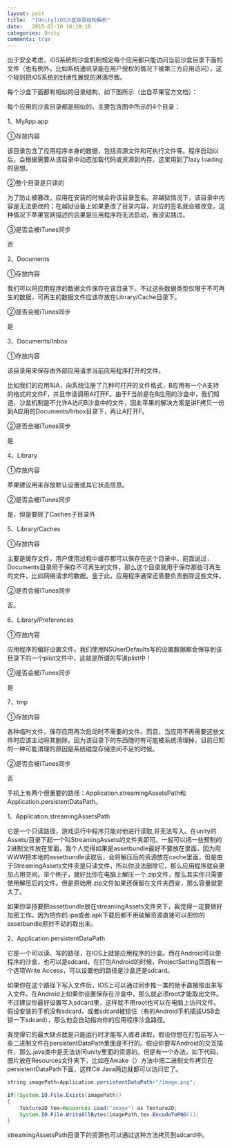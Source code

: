 ```yaml
---
layout: post
title:  "[Unity]iOS沙盒目录结构解析"
date:   2015-01-10 10:10:10
categories: Unity
comments: true
---
```


出于安全考虑，iOS系统的沙盒机制规定每个应用都只能访问当前沙盒目录下面的文件（也有例外，比如系统通讯录能在用户授权的情况下被第三方应用访问），这个规则把iOS系统的封闭性展现的淋漓尽致。

每个沙盒下面都有相似的目录结构，如下图所示（出自苹果官方文档）：

每个应用的沙盒目录都是相似的，主要包含图中所示的4个目录：

1、MyApp.app

①存放内容

该目录包含了应用程序本身的数据，包括资源文件和可执行文件等。程序启动以后，会根据需要从该目录中动态加载代码或资源到内存，这里用到了lazy loading的思想。

②整个目录是只读的

为了防止被篡改，应用在安装的时候会将该目录签名。非越狱情况下，该目录中内容是无法更改的；在越狱设备上如果更改了目录内容，对应的签名就会被改变，这种情况下苹果官网描述的后果是应用程序将无法启动，我没实践过。

③是否会被iTunes同步

否

2、Documents

①存放内容

我们可以将应用程序的数据文件保存在该目录下。不过这些数据类型仅限于不可再生的数据，可再生的数据文件应该存放在Library/Cache目录下。

②是否会被iTunes同步

是

3、Documents/Inbox

①存放内容

该目录用来保存由外部应用请求当前应用程序打开的文件。

比如我们的应用叫A，向系统注册了几种可打开的文件格式，B应用有一个A支持的格式的文件F，并且申请调用A打开F。由于F当前是在B应用的沙盒中，我们知道，沙盒机制是不允许A访问B沙盒中的文件，因此苹果的解决方案是讲F拷贝一份到A应用的Documents/Inbox目录下，再让A打开F。

②是否会被iTunes同步

是

4、Library

①存放内容

苹果建议用来存放默认设置或其它状态信息。

②是否会被iTunes同步

是，但是要除了Caches子目录外

5、Library/Caches

①存放内容

主要是缓存文件，用户使用过程中缓存都可以保存在这个目录中。前面说过，Documents目录用于保存不可再生的文件，那么这个目录就用于保存那些可再生的文件，比如网络请求的数据。鉴于此，应用程序通常还需要负责删除这些文件。

②是否会被iTunes同步

否。

6、Library/Preferences

①存放内容

应用程序的偏好设置文件。我们使用NSUserDefaults写的设置数据都会保存到该目录下的一个plist文件中，这就是所谓的写道plist中！

②是否会被iTunes同步

是

7、tmp

①存放内容

各种临时文件，保存应用再次启动时不需要的文件。而且，当应用不再需要这些文件时应该主动将其删除，因为该目录下的东西随时有可能被系统清理掉，目前已知的一种可能清理的原因是系统磁盘存储空间不足的时候。

②是否会被iTunes同步

否

手机上有两个很重要的路径：Application.streamingAssetsPath和Application.persistentDataPath。

1、Application.streamingAssetsPath

它是一个只读路径，游戏运行中程序只能对他进行读取,并无法写入。在unity的Assets/目录下起一个叫StreamingAssets的文件夹即可。一般可以把一些预制的2进制文件放在里面，我个人觉得如果是assetbundle最好不要放在里面，因为用WWW把本地的assetbundle读取后，会将解压后的资源放在cache里面，但是由于StreamingAssets文件夹是只读文件，所以你没法删除它，那么应用程序就会更加占用空间。举个例子，就好比你在电脑上解压一个.zip文件，那么其实你只需要使用解压后的文件。但是原始用.zip文件如果还保留在文件夹西安，那么容量就更大了。

如果你坚持要把assetbundle放在streamingAssets文件夹下，我觉得一定要做好加密工作。因为把你的.ipa或者.apk下载后都不用破解资源直接可以把你的assetbundle原封不动的取出来。

2、Application.persistentDataPath

它是一个可以读、写的路径，在IOS上就是应用程序的沙盒。而在Android可以使程序的沙盒，也可以是sdcard，在打包Android的时候，ProjectSetting页面有一个选项Write Access，可以设置他的路径是沙盒还是sdcard。

如果你在这个路径下写入文件后，IOS上可以通过同步推一类的助手直接取出来写入文件。在Android上如果你设置保存在沙盒中，那么就必须root才能取出文件。不过建议你最好设置写入sdcard里，这样就不用root也可以在电脑上访问文件。假设安装的手机没有sdcard，或者sdcard被锁住（有的Android手机插拔USB会锁一下sdcard），那么他会自动指向你的应用程序沙盒路径。

我觉得它的最大缺点就是只能运行时才能写入或者读取，假设你想在打包前写入一些二进制文件在persistentDataPath里面是不行的。假设你要写Android的交互插件，那么.java类中是无法访问unity里面的资源的。但是有一个办法，如下代码，图片放在Resources文件夹下，比如在Awake（）方法中把二进制文件拷贝在persistentDataPath下面，这样C# Java两边就都可以访问它了。

```java
string imagePath=Application.persistentDataPath+"/image.png";  
  
if(!System.IO.File.Exists(imagePath))  
{  
    Texture2D tex=Resources.Load("image") as Texture2D;  
    System.IO.File.WriteAllBytes(imagePath,tex.EncodeToPNG());  
}  
```

streamingAssetsPath目录下的资源也可以通过这种方法拷贝到sdcard中。
